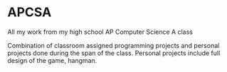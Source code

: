 # APCSA
All my work from my high school AP Computer Science A class

Combination of classroom assigned programming projects and personal projects done during the span of the class. Personal projects include full design of the game, hangman. 
